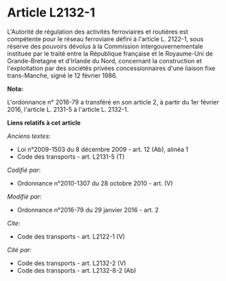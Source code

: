 # Article L2132-1

L'Autorité de régulation des activités ferroviaires et routières est compétente pour le réseau ferroviaire défini à l'article
L. 2122-1, sous réserve des pouvoirs dévolus à la Commission intergouvernementale instituée par le traité entre la République
française et le Royaume-Uni de Grande-Bretagne et d'Irlande du Nord, concernant la construction et l'exploitation par des
sociétés privées concessionnaires d'une liaison fixe trans-Manche, signé le 12 février 1986.

**Nota:**

L'ordonnance n° 2016-79 a transféré en son article 2, à partir du 1er février 2016, l'article L. 2131-5 à l'article L.
2132-1.

**Liens relatifs à cet article**

_Anciens textes_:

  - Loi n°2009-1503 du 8 décembre 2009 - art. 12 (Ab), alinéa 1
  - Code des transports - art. L2131-5 (T)

_Codifié par_:

  - Ordonnance n°2010-1307 du 28 octobre 2010 - art. (V)

_Modifié par_:

  - Ordonnance n°2016-79 du 29 janvier 2016 - art. 2

_Cite_:

  - Code des transports - art. L2122-1 (V)

_Cité par_:

  - Code des transports - art. L2132-2 (V)
  - Code des transports - art. L2132-8-2 (Ab)
